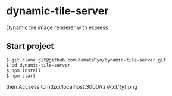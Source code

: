 # dynamic-tile-server

Dynamic tile image renderer with express

## Start project

```
$ git clone git@github.com:KamataRyo/dynamic-tile-server.git
$ cd dynamic-tile-server
$ npm install
$ npm start
```

then Accsess to http://localhost:3000/{z}/{x}/{y}.png

